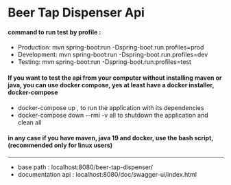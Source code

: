 # Beer Tap Dispenser Api

#### command to run test by profile :
- Production:  mvn spring-boot:run -Dspring-boot.run.profiles=prod
- Development: mvn spring-boot:run -Dspring-boot.run.profiles=dev
- Testing: mvn spring-boot:run -Dspring-boot.run.profiles=test

#### If you want to test the api from your computer without installing maven or java, you can use docker compose, yes at least have a docker installer, docker-compose
- docker-compose up , to run the application with its dependencies
- docker-compose down  --rmi -v all to shutdown the application and clean all

#### in any case if you have maven, java 19 and docker, use the bash script, (recommended only for linux users)

---

- base path : localhost:8080/beer-tap-dispenser/
- documentation api : localhost:8080/doc/swagger-ui/index.html
